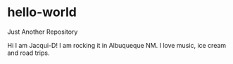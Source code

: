 # hello-world
Just Another Repository

Hi I am Jacqui-D! I am rocking it in Albuqueque NM. I love music, ice cream and road trips.
